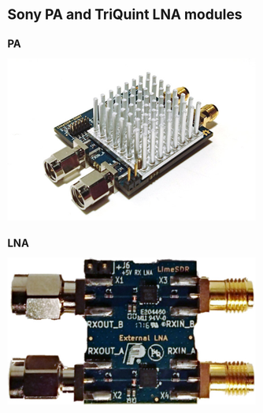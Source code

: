# Sony PA and TriQuint LNA modules

## PA

![Sony PA with heatsink fitted](/images/PA_and_Heatsink_722w.jpg)

## LNA 

![Sony PA with heatsink fitted](/images/LNA.jpg)

